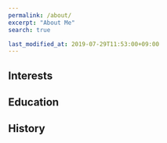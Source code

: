 ```yaml
---
permalink: /about/
excerpt: "About Me"
search: true

last_modified_at: 2019-07-29T11:53:00+09:00
---
```


## Interests

## Education

## History

